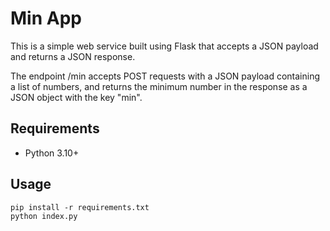 # Min App

This is a simple web service built using Flask that accepts a JSON payload and returns a JSON response. 

The endpoint /min accepts POST requests with a JSON payload containing a list of numbers, and returns the minimum number in the response as a JSON object with the key "min".

## Requirements

* Python 3.10+

## Usage

```
pip install -r requirements.txt
python index.py
```

